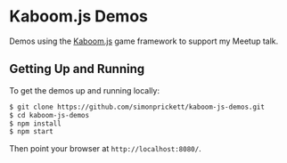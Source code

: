 # Kaboom.js Demos

Demos using the [Kaboom.js](https://kaboomjs.com/) game framework to support my Meetup talk.

## Getting Up and Running

To get the demos up and running locally:

```bash
$ git clone https://github.com/simonprickett/kaboom-js-demos.git
$ cd kaboom-js-demos
$ npm install
$ npm start
```

Then point your browser at `http://localhost:8080/`.